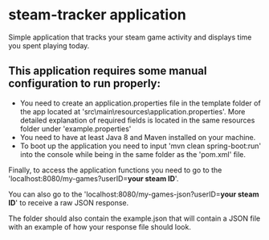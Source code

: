 # steam-tracker application

Simple application that tracks your steam game activity and displays time you spent playing today.

## This application requires some manual configuration to run properly:
- You need to create an application.properties file in the template folder of the app located at 'src\main\resources\application.properties'. More detailed explanation of required fields is located in the same resources folder under 'example.properties'
- You need to have at least Java 8 and Maven installed on your machine.
- To boot up the application you need to input 'mvn clean spring-boot:run' into the console while being in the same folder as the 'pom.xml' file.


Finally, to access the application functions you need to go to the 'localhost:8080/my-games?userID=**your steam ID**'.

You can also go to the 'localhost:8080/my-games-json?userID=**your steam ID**' to receive a raw JSON response.

The folder should also contain the example.json that will contain a JSON file with an example of how your response file should look.
